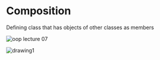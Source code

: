 # Composition
Defining class that has objects of other classes as members

![oop lecture 07](https://user-images.githubusercontent.com/41892175/49714479-f2daa500-fc87-11e8-8a32-4e372ef36295.png)

![drawing1](https://user-images.githubusercontent.com/41892175/49714553-3cc38b00-fc88-11e8-8756-d6b142065dd6.png)

